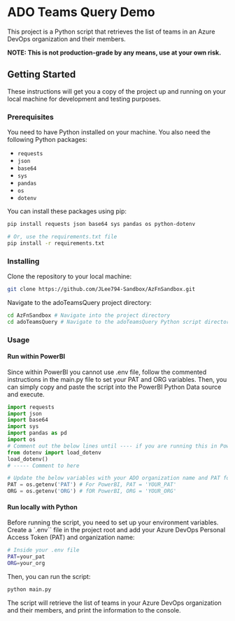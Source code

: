 # ADO Teams Query Demo

This project is a Python script that retrieves the list of teams in an Azure DevOps organization and their members.

**NOTE: This is not production-grade by any means, use at your own risk.**

## Getting Started

These instructions will get you a copy of the project up and running on your local machine for development and testing purposes.

### Prerequisites

You need to have Python installed on your machine. You also need the following Python packages:

- `requests`
- `json`
- `base64`
- `sys`
- `pandas`
- `os`
- `dotenv`

You can install these packages using pip:

```bash
pip install requests json base64 sys pandas os python-dotenv

# Or, use the requirements.txt file
pip install -r requirements.txt
```

### Installing

Clone the repository to your local machine:

```bash
git clone https://github.com/JLee794-Sandbox/AzFnSandbox.git
```

Navigate to the adoTeamsQuery project directory:

```bash
cd AzFnSandbox # Navigate into the project directory
cd adoTeamsQuery # Navigate to the adoTeamsQuery Python script directory
```

### Usage

#### Run within PowerBI

Since within PowerBI you cannot use .env file, follow the commented instructions in the main.py file to set your PAT and ORG variables. Then, you can simply copy and paste the script into the PowerBI Python Data source and execute.

```python
import requests
import json
import base64
import sys
import pandas as pd
import os
# Comment out the below lines until ---- if you are running this in PowerBI
from dotenv import load_dotenv
load_dotenv()
# ----- Comment to here

# Update the below variables with your ADO organization name and PAT for PowerBI, as you will not be able to use the .env file
PAT = os.getenv('PAT') # For PowerBI, PAT = 'YOUR_PAT'
ORG = os.getenv('ORG') # fOR PowerBI, ORG = 'YOUR_ORG'
```


#### Run locally with Python
Before running the script, you need to set up your environment variables. Create a `.env`` file in the project root and add your Azure DevOps Personal Access Token (PAT) and organization name:

```bash
# Inside your .env file
PAT=your_pat
ORG=your_org
```

Then, you can run the script:

```bash
python main.py
```

The script will retrieve the list of teams in your Azure DevOps organization and their members, and print the information to the console.

